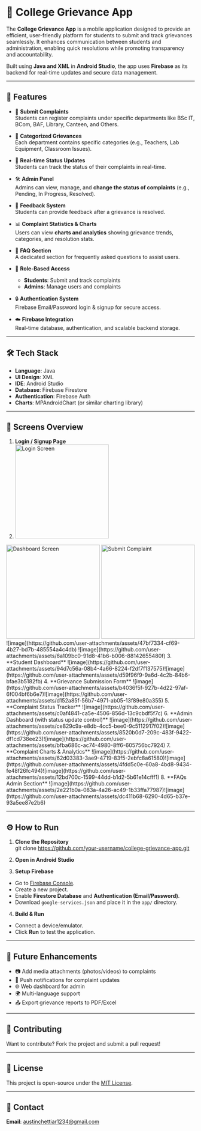 # 📱 College Grievance App

The **College Grievance App** is a mobile application designed to provide an efficient, user-friendly platform for students to submit and track grievances seamlessly. It enhances communication between students and administration, enabling quick resolutions while promoting transparency and accountability.

Built using **Java and XML** in **Android Studio**, the app uses **Firebase** as its backend for real-time updates and secure data management.

---

## 🚀 Features

- 🔘 **Submit Complaints**  
  Students can register complaints under specific departments like BSc IT, BCom, BAF, Library, Canteen, and Others.
  
- 📂 **Categorized Grievances**  
  Each department contains specific categories (e.g., Teachers, Lab Equipment, Classroom Issues).

- 📡 **Real-time Status Updates**  
  Students can track the status of their complaints in real-time.

- 🛠️ **Admin Panel**  
  Admins can view, manage, and **change the status of complaints** (e.g., Pending, In Progress, Resolved).

- 💬 **Feedback System**  
  Students can provide feedback after a grievance is resolved.

- 📊 **Complaint Statistics & Charts**  
  Users can view **charts and analytics** showing grievance trends, categories, and resolution stats.

- 🙋 **FAQ Section**  
  A dedicated section for frequently asked questions to assist users.

- 👥 **Role-Based Access**  
  - **Students**: Submit and track complaints  
  - **Admins**: Manage users and complaints

- 🔒 **Authentication System**  
  Firebase Email/Password login & signup for secure access.

- ☁️ **Firebase Integration**  
  Real-time database, authentication, and scalable backend storage.

---

## 🛠️ Tech Stack

- **Language**: Java  
- **UI Design**: XML  
- **IDE**: Android Studio  
- **Database**: Firebase Firestore  
- **Authentication**: Firebase Auth  
- **Charts**: MPAndroidChart (or similar charting library)

---

## 📱 Screens Overview

1. **Login / Signup Page**
2. <img src="assets/login_screen.png" alt="Login Screen" width="250"/>
<img src="assets/dashboard_screen.png" alt="Dashboard Screen" width="250"/>
<img src="assets/submit_complaint.png" alt="Submit Complaint" width="250"/>
![image](https://github.com/user-attachments/assets/47bf7334-cf69-4b27-bd7b-485554a4c4db) ![image](https://github.com/user-attachments/assets/6a109bc0-91d8-41b6-b006-88142655480f)                                     
3. **Student Dashboard**
![image](https://github.com/user-attachments/assets/94d7c56a-08b4-4a66-8224-f2df7f137575)![image](https://github.com/user-attachments/assets/d59f96f9-9a6d-4c2b-84b6-bfae3b5182fb)
4. **Grievance Submission Form**
![image](https://github.com/user-attachments/assets/b4036f5f-927b-4d22-97af-6f004bf6b6e7)![image](https://github.com/user-attachments/assets/d152a85f-56b7-4971-ab05-13f89e80a355)
5. **Complaint Status Tracker**
![image](https://github.com/user-attachments/assets/c0af4841-ca5e-4506-856d-13c9cbdf5f7c)
6. **Admin Dashboard (with status update control)**
![image](https://github.com/user-attachments/assets/ce829c9a-e8db-4cc5-bee0-9c5112917f02)![image](https://github.com/user-attachments/assets/8520b0d7-209c-483f-9422-df1cd738ee23)![image](https://github.com/user-attachments/assets/bfba686c-ac74-4980-8ff6-605756bc7924)
7. **Complaint Charts & Analytics**
![image](https://github.com/user-attachments/assets/62d03383-3ae9-4719-83f5-2ebfc8a61580)![image](https://github.com/user-attachments/assets/4fdd5c0e-60a8-4bd8-9434-fe48f26fc494)![image](https://github.com/user-attachments/assets/12bd700c-1599-44dd-b1d2-5b61e14cfff1)
8. **FAQs Admin Section**
![image](https://github.com/user-attachments/assets/2e221b0a-083a-4a26-ac49-1b33ffa77987)![image](https://github.com/user-attachments/assets/dc411b68-6290-4d65-b37e-93a5ee87e2b6)


---

## ⚙️ How to Run

1. **Clone the Repository**  
git clone https://github.com/your-username/college-grievance-app.git


2. **Open in Android Studio**

3. **Setup Firebase**
- Go to [Firebase Console](https://console.firebase.google.com/).
- Create a new project.
- Enable **Firestore Database** and **Authentication (Email/Password)**.
- Download `google-services.json` and place it in the `app/` directory.

4. **Build & Run**
- Connect a device/emulator.
- Click **Run** to test the application.

---

## 📌 Future Enhancements

- 📷 Add media attachments (photos/videos) to complaints
- 🔔 Push notifications for complaint updates
- 🌐 Web dashboard for admin
- 🌍 Multi-language support
- 📤 Export grievance reports to PDF/Excel

---

## 🙌 Contributing

Want to contribute? Fork the project and submit a pull request!

---

## 📄 License

This project is open-source under the [MIT License](LICENSE).

---

## 📧 Contact

**Email**: austinchettiar1234@gmail.com  

